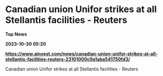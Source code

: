 # Canadian union Unifor strikes at all Stellantis facilities - Reuters
**Top News**

**2023-10-30 05:20**

**https://www.ainvest.com/news/canadian-union-unifor-strikes-at-all-stellantis-facilities-reuters-23101000c9a1aba541750fd3/**

Canadian union Unifor strikes at all Stellantis facilities - Reuters